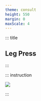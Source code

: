 ```yaml
---
theme: consult
height: 550
margin: 0
maxScale: 4
---
```

<!-- slide template="[[gym-ex]]" -->

::: title
## Leg Press
:::

::: instruction

![](https://i.pinimg.com/originals/ee/e1/8a/eee18a144ab31e7d6f4ca6082562a959.gif)<!-- element style="width:500px;object-fit:contain" -->

:::